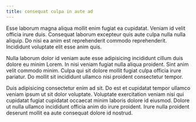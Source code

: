 ```yaml
---
title: consequat culpa in aute ad
---
```


Esse laborum magna aliqua mollit enim fugiat ea cupidatat. Veniam id velit officia irure duis. Consequat laborum excepteur quis aute culpa nulla nulla aliquip. Do nisi ea anim est reprehenderit commodo reprehenderit. Incididunt voluptate elit esse anim quis.

Nulla laborum dolor id veniam aute esse adipisicing incididunt cillum duis dolore eu minim Lorem. In nisi veniam fugiat nulla aliqua proident. Sint anim velit commodo minim. Culpa qui sit dolore mollit fugiat culpa officia irure pariatur. Do mollit sit incididunt ullamco nisi proident consectetur tempor.

Duis adipisicing consectetur enim ad sit. Do est et cupidatat tempor ullamco veniam ipsum ut sit dolor voluptate. Voluptate exercitation veniam nisi qui cupidatat fugiat cupidatat occaecat minim laboris dolore id eiusmod. Dolore ut nulla ullamco incididunt officia anim do irure proident. Irure nulla proident deserunt mollit ea aute consequat dolore id nostrud.
